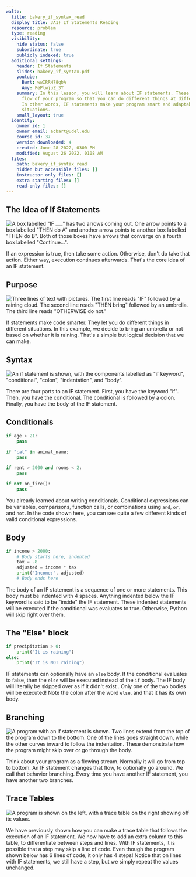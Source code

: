 ```yaml
---
waltz:
  title: bakery_if_syntax_read
  display title: 3A1) If Statements Reading
  resource: problem
  type: reading
  visibility:
    hide status: false
    subordinate: true
    publicly indexed: true
  additional settings:
    header: If Statements
    slides: bakery_if_syntax.pdf
    youtube:
      Bart: wwIRRH78qbA
      Amy: FePlwjuZ_3Y
    summary: In this lesson, you will learn about IF statements. These affect the
      flow of your program so that you can do different things at different times.
      In other words, IF statements make your program smart and adaptable to different
      situations.
    small_layout: true
  identity:
    owner id: 1
    owner email: acbart@udel.edu
    course id: 37
    version downloaded: 4
    created: June 28 2022, 0300 PM
    modified: August 26 2022, 0108 AM
  files:
    path: bakery_if_syntax_read
    hidden but accessible files: []
    instructor only files: []
    extra starting files: []
    read-only files: []
---
```

## The Idea of If Statements

![A box labelled "IF ___" has two arrows coming out. One arrow points to a box labelled "THEN do A" and another arrow points to another box labelled "THEN do B". Both of those boxes have arrows that converge on a fourth box labelled "Continue...".](bakery_if_syntax_overview.png)

If an expression is true, then take some action.
Otherwise, don't do take that action.
Either way, execution continues afterwards.
That's the core idea of an IF statement.

## Purpose

![Three lines of text with pictures. The first line reads "IF" followed by a raining cloud. The second line reads "THEN bring" followed by an umbrella. The third line reads "OTHERWISE do not."](bakery_if_syntax_weather.png)

If statements make code smarter.
They let you do different things in different situations.
In this example, we decide to bring an umbrella or not based on whether it is raining.
That's a simple but logical decision that we can make.

## Syntax

![An `if` statement is shown, with the components labelled as "if keyword", "conditional", "colon", "indentation", and "body".](bakery_if_syntax_diagrammed.png)

There are four parts to an IF statement.
First, you have the keyword "if".
Then, you have the conditional.
The conditional is followed by a colon.
Finally, you have the body of the IF statement.

## Conditionals

```python
if age > 21:
    pass

if "cat" in animal_name:
    pass

if rent > 2000 and rooms < 2:
    pass

if not on_fire():
    pass
```

You already learned about writing conditionals.
Conditional expressions can be variables, comparisons, function calls, or combinations using `and`, `or`, and `not`.
In the code shown here, you can see quite a few different kinds of valid conditional expressions.

## Body

```python example-body
if income > 2000:
    # Body starts here, indented
    tax = .8
    adjusted = income * tax
    print("Income:", adjusted)
    # Body ends here
```

The body of an IF statement is a sequence of one or more statements.
This body must be indented with 4 spaces.
Anything indented below the IF keyword is said to be "inside" the IF statement.
These indented statements will be executed if the conditional was evaluates to true.
Otherwise, Python will skip right over them.

## The "Else" block

```python else-example
if precipitation > 0:
    print("It is raining")
else:
    print("It is NOT raining")
```

IF statements can optionally have an `else` body.
If the conditional evaluates to false, then the `else` will be executed instead of the `if` body.
The IF body will literally be skipped over as if it didn't exist .
Only one of the two bodies will be executed!
Note the colon after the word `else`, and that it has its own body.

## Branching

![A program with an `if` statement is shown. Two lines extend from the top of the program down to the bottom. One of the lines goes straight down, while the other curves inward to follow the indentation. These demonstrate how the program might skip over or go through the body.](bakery_if_syntax_flow.png)

Think about your program as a flowing stream.
Normally it will go from top to bottom.
An IF statement changes that flow, to optionally go around.
We call that behavior branching.
Every time you have another IF statement, you have another two branches.

## Trace Tables

![A program is shown on the left, with a trace table on the right showing off its values.](bakery_if_syntax_trace_tables.png)

We have previously shown how you can make a trace table that follows the execution of an IF statement.
We now have to add an extra column to this table, to differentiate between steps and lines.
With IF statements, it is possible that a step may skip a line of code.
Even though the program shown below has 6 lines of code, it only has 4 steps!
Notice that on lines with IF statements, we still have a step, but we simply repeat the values unchanged.
